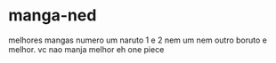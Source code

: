 # manga-ned
melhores mangas
numero um naruto 1 e 2 nem um nem outro
boruto e melhor. vc nao manja 
melhor eh one piece
